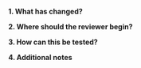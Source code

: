 **1. What has changed?**

**2. Where should the reviewer begin?**

**3. How can this be tested?**

**4. Additional notes**
